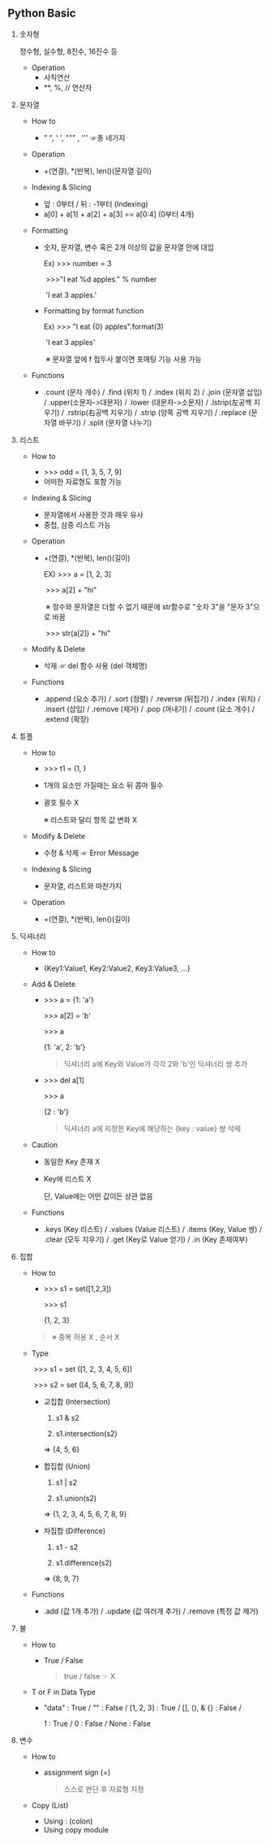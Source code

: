 ## Python Basic

1. 숫자형

   정수형, 실수형, 8진수, 16진수 등

   + Operation
     + 사칙연산
     + **, %, // 연산자

2. 문자열

   + How to

     + "  ", '  ', """ , '''  ☞총 네가지

   + Operation

     + +(연결), *(반복), len()(문자열 길이)

   + Indexing & Slicing

     + 앞 : 0부터 / 뒤 : -1부터 (Indexing)
     + a[0] + a[1] + a[2] + a[3] == a[0:4] (0부터 4개) 

   + Formatting

     + 숫자, 문자열, 변수 혹은 2개 이상의 값을 문자열 안에 대입

       Ex) >>> number = 3

       ​	  >>>"I eat %d apples." % number

       ​	  'I eat 3 apples.'

     + Formatting by format function

       Ex) >>> "I eat {0} apples".format(3)

       ​	  'I eat 3 apples'

       ​	※ 문자열 앞에 f 접두사 붙이면 포매팅 기능 사용 가능

   + Functions

     + .count (문자 개수) / .find (위치 1) / .index (위치 2) / .join (문자열 삽입) / .upper(소문자->대문자) / .lower (대문자->소문자) / .lstrip(左공백 지우기) / .rstrip(右공백 지우기) / .strip (양쪽 공백 지우기) / .replace (문자열 바꾸기) / .split (문자열 나누기)

3. 리스트

   + How to 

     + \>\>\> odd = [1, 3, 5, 7, 9]
     + 어떠한 자료형도 포함 가능

   + Indexing & Slicing 

     + 문자열에서 사용한 것과 매우 유사
     + 중첩, 삼중 리스트 가능

   + Operation

     + +(연결), *(반복), len()(길이)

       EX) \>>> a = [1, 2, 3]

       ​	   \>>> a[2] + "hi"

       ​	※ 정수와 문자열은 더할 수 없기 때문에 str함수로 "숫자 3"을 "문자 3"으로 바꿈

       ​	   \>>> str(a[2]) + "hi"

   + Modify & Delete

     + 삭제 ☞ del 함수 사용 (del 객체명)

   + Functions

     + .append (요소 추가) / .sort (정렬) / .reverse (뒤집기) / .index (위치) / .insert (삽입) / .remove (제거) / .pop (꺼내기) / .count (요소 개수) / .extend (확장)

4. 튜플

   + How to

     + \>>> t1 = (1, )

     + 1개의 요소만 가질때는 요소 뒤 콤마 필수

     + 괄호 필수 X

       ※ 리스트와 달리 항목 값 변화 X

   + Modify & Delete 

     + 수정 & 삭제 ☞ Error Message

   + Indexing & Slicing

     + 문자열, 리스트와 마찬가지

   + Operation

     + +(연결), *(반복), len()(길이)

5. 딕셔너리

   + How to

     + {Key1:Value1, Key2:Value2, Key3:Value3, ...}

   + Add & Delete

     + \>>> a = {1: 'a'}

       \>>> a[2] = 'b'

       \>>> a

       {1: 'a', 2: 'b'}

       > 딕셔너리 a에 Key와 Value가 각각 2와 'b'인 딕셔너리 쌍 추가

     + \>>> del a[1]

       \>>> a

       {2 : 'b'}

       > 딕셔너리 a에 지정한 Key에 해당하는 {key : value} 쌍 삭제

   + Caution

     + 동일한 Key 존재 X

     + Key에 리스트 X

       단, Value에는 어떤 값이든 상관 없음

   + Functions

     + .keys (Key 리스트) / .values (Value 리스트) / .items (Key, Value 쌍) / .clear (모두 지우기) / .get (Key로 Value 얻기) / .in (Key 존재여부)

6. 집합

   + How to

     + \>>> s1 = set([1,2,3])

       \>>> s1

       {1, 2, 3}

     > ※ 중복 허용 X , 순서 X

   + Type

     ​	\>>> s1 = set ([1, 2, 3, 4, 5, 6])

     ​	\>>> s2 = set ([4, 5, 6, 7, 8, 9])

     + 교집합 (Intersection)

       1) s1 & s2

       2) s1.intersection(s2)

       => {4, 5, 6}

     + 합집합 (Union)

       1) s1 | s2

       2) s1.union(s2)

       => {1, 2, 3, 4, 5, 6, 7, 8, 9}

     + 차집합 (Difference)

       1) s1 - s2

       2) s1.difference(s2)

       => {8, 9, 7}

   + Functions

     + .add (값 1개 추가) / .update (값 여러개 추가) / .remove (특정 값 제거)

7. 불

   + How to

     + True / False 

       > true / false ☞ X

   + T or F  in Data Type

     + "data" : True / "" : False / [1, 2, 3] : True / [], (), & {} : False / 

       1 : True / 0 : False / None : False

8. 변수

   + How to

     + assignment sign (=)

       > 스스로 판단 후 자료형 지정

   + Copy (List)
     + Using : (colon)
     + Using copy module